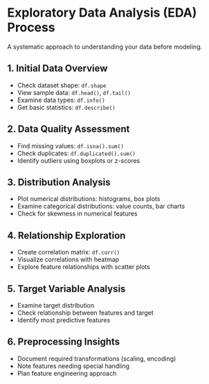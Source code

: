 # Exploratory Data Analysis (EDA) Process

A systematic approach to understanding your data before modeling.

## 1. Initial Data Overview
- Check dataset shape: `df.shape`
- View sample data: `df.head()`, `df.tail()` 
- Examine data types: `df.info()`
- Get basic statistics: `df.describe()`

## 2. Data Quality Assessment
- Find missing values: `df.isna().sum()`
- Check duplicates: `df.duplicated().sum()`
- Identify outliers using boxplots or z-scores

## 3. Distribution Analysis
- Plot numerical distributions: histograms, box plots
- Examine categorical distributions: value counts, bar charts
- Check for skewness in numerical features

## 4. Relationship Exploration
- Create correlation matrix: `df.corr()`
- Visualize correlations with heatmap
- Explore feature relationships with scatter plots

## 5. Target Variable Analysis
- Examine target distribution
- Check relationship between features and target
- Identify most predictive features

## 6. Preprocessing Insights
- Document required transformations (scaling, encoding)
- Note features needing special handling
- Plan feature engineering approach
